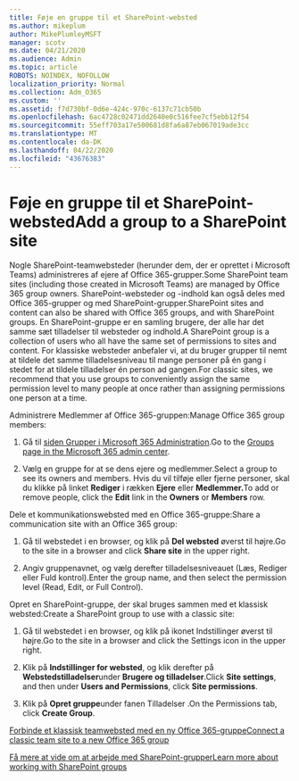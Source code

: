 ```yaml
---
title: Føje en gruppe til et SharePoint-websted
ms.author: mikeplum
author: MikePlumleyMSFT
manager: scotv
ms.date: 04/21/2020
ms.audience: Admin
ms.topic: article
ROBOTS: NOINDEX, NOFOLLOW
localization_priority: Normal
ms.collection: Adm_O365
ms.custom: ''
ms.assetid: f7d730bf-0d6e-424c-970c-6137c71cb50b
ms.openlocfilehash: 6ac4728c02471dd2640e0c516fee7cf5ebb12f54
ms.sourcegitcommit: 55eff703a17e500681d8fa6a87eb067019ade3cc
ms.translationtype: MT
ms.contentlocale: da-DK
ms.lasthandoff: 04/22/2020
ms.locfileid: "43676383"
---
```

# <a name="add-a-group-to-a-sharepoint-site"></a><span data-ttu-id="8886e-102">Føje en gruppe til et SharePoint-websted</span><span class="sxs-lookup"><span data-stu-id="8886e-102">Add a group to a SharePoint site</span></span>

<span data-ttu-id="8886e-103">Nogle SharePoint-teamwebsteder (herunder dem, der er oprettet i Microsoft Teams) administreres af ejere af Office 365-grupper.</span><span class="sxs-lookup"><span data-stu-id="8886e-103">Some SharePoint team sites (including those created in Microsoft Teams) are managed by Office 365 group owners.</span></span> <span data-ttu-id="8886e-104">SharePoint-websteder og -indhold kan også deles med Office 365-grupper og med SharePoint-grupper.</span><span class="sxs-lookup"><span data-stu-id="8886e-104">SharePoint sites and content can also be shared with Office 365 groups, and with SharePoint groups.</span></span> <span data-ttu-id="8886e-105">En SharePoint-gruppe er en samling brugere, der alle har det samme sæt tilladelser til websteder og indhold.</span><span class="sxs-lookup"><span data-stu-id="8886e-105">A SharePoint group is a collection of users who all have the same set of permissions to sites and content.</span></span> <span data-ttu-id="8886e-106">For klassiske websteder anbefaler vi, at du bruger grupper til nemt at tildele det samme tilladelsesniveau til mange personer på én gang i stedet for at tildele tilladelser én person ad gangen.</span><span class="sxs-lookup"><span data-stu-id="8886e-106">For classic sites, we recommend that you use groups to conveniently assign the same permission level to many people at once rather than assigning permissions one person at a time.</span></span>
  
<span data-ttu-id="8886e-107">Administrere Medlemmer af Office 365-gruppen:</span><span class="sxs-lookup"><span data-stu-id="8886e-107">Manage Office 365 group members:</span></span>
  
1. <span data-ttu-id="8886e-108">Gå til [siden Grupper i Microsoft 365 Administration](https://portal.office.com/adminportal/home#/groups).</span><span class="sxs-lookup"><span data-stu-id="8886e-108">Go to the [Groups page in the Microsoft 365 admin center](https://portal.office.com/adminportal/home#/groups).</span></span>
    
2. <span data-ttu-id="8886e-109">Vælg en gruppe for at se dens ejere og medlemmer.</span><span class="sxs-lookup"><span data-stu-id="8886e-109">Select a group to see its owners and members.</span></span> <span data-ttu-id="8886e-110">Hvis du vil tilføje eller fjerne personer, skal du klikke på linket **Rediger** i rækken **Ejere** eller **Medlemmer.**</span><span class="sxs-lookup"><span data-stu-id="8886e-110">To add or remove people, click the **Edit** link in the **Owners** or **Members** row.</span></span> 
    
<span data-ttu-id="8886e-111">Dele et kommunikationswebsted med en Office 365-gruppe:</span><span class="sxs-lookup"><span data-stu-id="8886e-111">Share a communication site with an Office 365 group:</span></span>
  
1. <span data-ttu-id="8886e-112">Gå til webstedet i en browser, og klik på **Del websted** øverst til højre.</span><span class="sxs-lookup"><span data-stu-id="8886e-112">Go to the site in a browser and click **Share site** in the upper right.</span></span> 
    
2. <span data-ttu-id="8886e-113">Angiv gruppenavnet, og vælg derefter tilladelsesniveauet (Læs, Rediger eller Fuld kontrol).</span><span class="sxs-lookup"><span data-stu-id="8886e-113">Enter the group name, and then select the permission level (Read, Edit, or Full Control).</span></span>
    
<span data-ttu-id="8886e-114">Opret en SharePoint-gruppe, der skal bruges sammen med et klassisk websted:</span><span class="sxs-lookup"><span data-stu-id="8886e-114">Create a SharePoint group to use with a classic site:</span></span>
  
1. <span data-ttu-id="8886e-115">Gå til webstedet i en browser, og klik på ikonet Indstillinger øverst til højre.</span><span class="sxs-lookup"><span data-stu-id="8886e-115">Go to the site in a browser and click the Settings icon in the upper right.</span></span>
    
2. <span data-ttu-id="8886e-116">Klik på **Indstillinger for websted**, og klik derefter på **Webstedstilladelser**under **Brugere og tilladelser**.</span><span class="sxs-lookup"><span data-stu-id="8886e-116">Click **Site settings**, and then under **Users and Permissions**, click **Site permissions**.</span></span>
    
3. <span data-ttu-id="8886e-117">Klik på **Opret gruppe**under fanen Tilladelser .</span><span class="sxs-lookup"><span data-stu-id="8886e-117">On the Permissions tab, click **Create Group**.</span></span>
    
[<span data-ttu-id="8886e-118">Forbinde et klassisk teamwebsted med en ny Office 365-gruppe</span><span class="sxs-lookup"><span data-stu-id="8886e-118">Connect a classic team site to a new Office 365 group</span></span>](https://go.microsoft.com/fwlink/?linkid=2008654)
  
[<span data-ttu-id="8886e-119">Få mere at vide om at arbejde med SharePoint-grupper</span><span class="sxs-lookup"><span data-stu-id="8886e-119">Learn more about working with SharePoint groups</span></span>](https://go.microsoft.com/fwlink/?linkid=874658)
  

